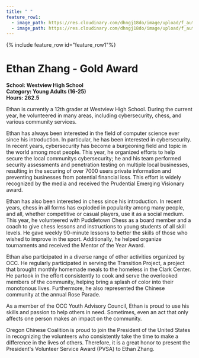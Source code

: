 ```yaml
---
title: " "
feature_row1:
  - image_path: https://res.cloudinary.com/dhngj18do/image/upload/f_auto,q_auto/v1/images/pvsa/2024_Ethan_Zhang
  - image_path: https://res.cloudinary.com/dhngj18do/image/upload/f_auto,q_auto/v1/images/activities/year_2024
---
```


{% include feature_row id="feature_row1"%}

# Ethan Zhang - Gold Award

**School: Westview High School**  
**Category: Young Adults (16-25)**  
**Hours: 262.5**  

Ethan is currently a 12th grader at Westview High School. During the current year, he volunteered in many areas, including cybersecurity, chess, and various community services. 

Ethan has always been interested in the field of computer science ever since his introduction. In particular, he has been interested in cybersecurity. In recent years, cybersecurity has become a burgeoning field and topic in the world among most people. This year, he organized efforts to help secure the local communitys cybersecurity; he and his team performed security assessments and penetration testing on multiple local businesses, resulting in the securing of over 7000 users private information and preventing businesses from potential financial loss. This effort is widely recognized by the media and received the Prudential Emerging Visionary award.

Ethan has also been interested in chess since his introduction. In recent years, chess in all forms has exploded in popularity among many people, and all, whether competitive or casual players, use it as a social medium. This year, he volunteered with Puddletown Chess as a board member and a coach to give chess lessons and instructions to young students of all skill levels. He gave weekly 90-minute lessons to better the skills of those who wished to improve in the sport. Additionally, he helped organize tournaments and received the Mentor of the Year Award.

Ethan also participated in a diverse range of other activities organized by OCC. He regularly participated in serving the Transition Project, a project that brought monthly homemade meals to the homeless in the Clark Center. He partook in the effort consistently to cook and serve the overlooked members of the community, helping bring a splash of color into their monotonous lives. Furthermore, he also represented the Chinese community at the annual Rose Parade. 

As a member of the OCC Youth Advisory Council, Ethan is proud to use his skills and passion to help others in need. Sometimes, even an act that only affects one person makes an impact on the community.

Oregon Chinese Coalition is proud to join the President of the United States in recognizing the volunteers who consistently take the time to make a difference in the lives of others. Therefore, it is a great honor to present the President's Volunteer Service Award (PVSA) to Ethan Zhang.
